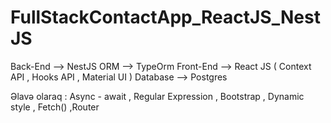 # FullStackContactApp_ReactJS_NestJS


Back-End      -->  NestJS 
ORM           -->  TypeOrm 
Front-End     -->  React JS ( Context API , Hooks API , Material UI ) 
Database      -->  Postgres

Əlavə olaraq  :  Async - await , Regular Expression , Bootstrap , Dynamic style  , Fetch() ,Router  

 

